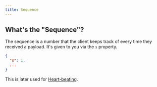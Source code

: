 ```yaml
---
title: Sequence
---
```


## What's the "Sequence"?

The sequence is a number that the client keeps track of every time they received a payload.
It's given to you via the `s` property.

```json
{
  "s": 1,
  ...
}
```

This is later used for [Heart-beating](/topics/discord-gateway/heart-beating.md).
